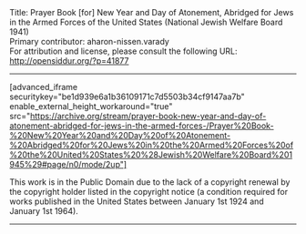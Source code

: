 <html>
<head></head>
<body>
Title: Prayer Book [for] New Year and Day of Atonement, Abridged for Jews in the Armed Forces of the United States (National Jewish Welfare Board 1941)<br />
Primary contributor: aharon-nissen.varady<br />
For attribution and license, please consult the following URL: <a href="http://opensiddur.org/?p=41877">http://opensiddur.org/?p=41877</a>
<p />
<hr />

[advanced_iframe securitykey="be1d939e6a1b36109171c7d5503b34cf9147aa7b" enable_external_height_workaround="true" src="https://archive.org/stream/prayer-book-new-year-and-day-of-atonement-abridged-for-jews-in-the-armed-forces-/Prayer%20Book-%20New%20Year%20and%20Day%20of%20Atonement-%20Abridged%20for%20Jews%20in%20the%20Armed%20Forces%20of%20the%20United%20States%20%28Jewish%20Welfare%20Board%201945%29#page/n0/mode/2up"]

This work is in the Public Domain due to the lack of a copyright renewal by the copyright holder listed in the copyright notice (a condition required for works published in the United States between January 1st 1924 and January 1st 1964).

<hr>

&nbsp;
</body>
</html>